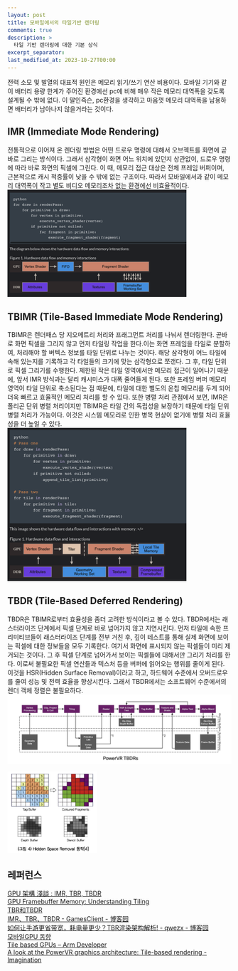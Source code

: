 ```yaml
---
layout: post
title: 모바일에서의 타일기반 렌더링
comments: true  
description: >
  타일 기반 렌더링에 대한 기본 상식
excerpt_separator:
last_modified_at: 2023-10-27T00:00
---
```


전력 소모 및 발열의 대표적 원인은 메모리 읽기/쓰기 연산 비용이다. 모바일 기기와 같이 배터리 용량 한계가 주어진 환경에선 pc에 비해 매우 작은 메모리 대역폭을 갖도록 설계될 수 밖에 없다. 이 말인즉슨, pc환경을 생각하고 마음껏 메모리 대역폭을 남용하면 배터리가 남아나지 않을거라는 것이다.

## IMR (Immediate Mode Rendering) 
전통적으로 이어져 온 렌더링 방법은 어떤 드로우 명령에 대해서 오브젝트를 화면에 곧바로 그리는 방식이다. 그래서 삼각형이 화면 어느 위치에 있던지 상관없이, 드로우 명령에 따라 바로 화면의 픽셀에 그린다. 이 때, 메모리 접근 대상은 전체 프레임 버퍼이며, 근본적으로 캐시 적중률이 낮을 수 밖에 없는 구조이다. 따라서 모바일에서과 같이 메모리 대역폭이 작고 별도 비디오 메모리조차 없는 환경에선 비효율적이다.
<img src="/assets/img/blog/tile-based-rendering/tbr1.png" alt="" style="max-width:80%; height:auto;">

## TBIMR (Tile-Based Immediate Mode Rendering)
TBIMR은 렌더패스 당 지오메트리 처리와 프래그먼트 처리를 나눠서 렌더링한다. 곧바로 화면 픽셀을 그리지 않고 먼저 타일링 작업을 한다.이는 화면 프레임을 타일로 분할하여, 처리해야 할 버텍스 정보를 타일 단위로 나누는 것이다. 해당 삼각형이 어느 타일에 속해 있는지를 기록하고 각 타일들의 크기에 맞는 삼각형으로 쪼갠다. 그 후, 타일 단위로 픽셀 그리기를 수행한다. 제한된 작은 타일 영역에서만 메모리 접근이 일어나기 때문에, 앞서 IMR 방식과는 달리 캐시미스가 대폭 줄어들게 된다. 또한 프레임 버퍼 메모리 영역이 타일 단위로 축소된다는 점 때문에, 타일에 대한 별도의 온칩 메모리를 두게 되어 더욱 빠르고 효율적인 메모리 처리를 할 수 있다. 또한 병렬 처리 관점에서 보면, IMR은 폴리곤 단위 병렬 처리이지만 TBIMR은 타일 간의 독립성을 보장하기 때문에 타일 단위 병렬 처리가 가능이다. 이것은 시스템 메모리로 인한 병목 현상이 없기에 병렬 처리 효율성을 더 높일 수 있다.
<img src="/assets/img/blog/tile-based-rendering/tbr2.png" alt="" style="max-width:80%; height:auto;">

## TBDR (Tile-Based Deferred Rendering)
TBDR은 TBIMR로부터 효율성을 좀더 고려한 방식이라고 볼 수 있다. TBDR에서는 래스터라이즈 단계에서 픽셀 단계로 바로 넘어가지 않고 지연시킨다. 먼저 타일에 속한 프리미티브들이 래스터라이즈 단계를 전부 거친 후, 깊이 테스트를 통해 실제 화면에 보이는 픽셀에 대한 정보들을 모두 기록한다. 여기서 화면에 표시되지 않는 픽셀들이 미리 제거되는 것이다. 그 후 픽셀 단계로 넘어가서 보이는 픽셀들에 대해서만 그리기 처리를 한다. 이로써 불필요한 픽셀 연산들과 텍스처 등을 버퍼에 읽어오는 행위를 줄이게 된다. 이것을 HSR(Hidden Surface Removal)이라고 하고, 하드웨어 수준에서 오버드로우를 줄여 성능 및 전력 효율을 향상시킨다. 그래서 TBDR에서는 소프트웨어 수준에서의 렌더 객체 정렬은 불필요하다.
<img src="/assets/img/blog/tile-based-rendering/tbr3.png" alt="" style="max-width:100%; height:auto;">  

<img src="/assets/img/blog/tile-based-rendering/tbr4.png" alt="" style="max-width:40%; height:auto;">


## 레퍼런스
[GPU 架構 淺談 : IMR, TBR, TBDR](http://wycwang.blogspot.com/2021/09/)  
[GPU Framebuffer Memory: Understanding Tiling](https://developer.samsung.com/galaxy-gamedev/resources/articles/gpu-framebuffer.html)  
[TBR和TBDR](https://zhuanlan.zhihu.com/p/429519726)  
[IMR、TBR、TBDR - GamesClient - 博客园](https://www.cnblogs.com/DOGame/p/14479159.html)  
[如何让手游更省带宽，耗电量更少？TBR渲染架构解析! - qwezx - 博客园](https://www.cnblogs.com/dyf214/p/12155789.html)  
[모바일GPU 동향](https://ettrends.etri.re.kr/ettrends/140/0905001809/28-2_050-057.pdf)   
[Tile based GPUs – Arm Developer](https://developer.arm.com/documentation/102662/0100/Tile-based-GPUs)  
[A look at the PowerVR graphics architecture: Tile-based rendering - Imagination](https://blog.imaginationtech.com/a-look-at-the-powervr-graphics-architecture-tile-based-rendering/)  






